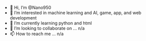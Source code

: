 - 👋 Hi, I’m @Nano950
- 👀 I’m interested in machine learning and AI, game, app, and web development
- 🌱 I’m currently learning python and html
- 💞️ I’m looking to collaborate on ... n/a
- 📫 How to reach me ... n/a

<!---
Nano950/Nano950 is a ✨ special ✨ repository because its `README.md` (this file) appears on your GitHub profile.
You can click the Preview link to take a look at your changes.
--->
